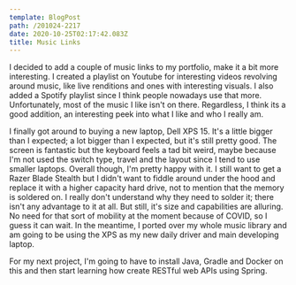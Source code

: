 ```yaml
---
template: BlogPost
path: /201024-2217
date: 2020-10-25T02:17:42.083Z
title: Music Links
---
```

I decided to add a couple of music links to my portfolio, make it a bit more interesting.  I created a playlist on Youtube for interesting videos revolving around music, like live renditions and ones with interesting visuals.  I also added a Spotify playlist since I think people nowadays use that more.  Unfortunately, most of the music I like isn't on there.  Regardless, I think its a good addition, an interesting peek into what I like and who I really am.

I finally got around to buying a new laptop, Dell XPS 15.  It's a little bigger than I expected; a lot bigger than I expected, but it's still pretty good.  The screen is fantastic but the keyboard feels a tad bit weird, maybe because I'm not used the switch type, travel and the layout since I tend to use smaller laptops.  Overall though, I'm pretty happy with it.  I still want to get a Razer Blade Stealth but I didn't want to fiddle around under the hood and replace it with a higher capacity hard drive, not to mention that the memory is soldered on.  I really don't understand why they need to solder it; there isn't any advantage to it at all.  But still, it's size and capabilities are alluring.  No need for that sort of mobility at the moment because of COVID, so I guess it can wait.  In the meantime, I ported over my whole music library and am going to be using the XPS as my new daily driver and main developing laptop.  

For my next project, I'm going to have to install Java, Gradle and Docker on this and then start learning how create RESTful web APIs using Spring.